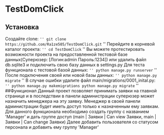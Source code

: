 # TestDomClick
## Установка
Создайте clone:
`` ''
git clone https://github.com/Ra1ze505/TestDomClick.git
`` ''
Перейдите в корневой каталог проекта:
`` ''
cd TestDomClick
`` ''
Вы можете протестировать возможности проекта на предоставленной тестовой базе данных(Суперюзер: [Логин:admin Пароль:1234]) или удалить файл db.sqlite3 и подключить свою базу данных в settings.py
Для теста функционала с тестовой базой данных:
`` ''
python manage.py runserver
`` ''
После подключения своей или новой базы данных:
`` ''
python manage.py migrate
`` ''
В случае ошибки удалите файл main/migrations/0001_inital.py:
`` ''
python manage.py makemigrations
python manage.py migrate
`` ''
##Функционал
Данный проект позволяет принимать заявки на главной странице и в последствии в панели администрации суперюзер может назначить менеджера на эту заявку. Менеджер в своей панели администрации будет иметь доступ только к назначенным ему заявкам.
Для данного функционала необходимо создать группу с названием 'Manager' и дать группе доступ (main | Заявки | Can view Заявки, main | Заявки | Can change Заявки)
Далее добавить пользователя со статусом персонала и добавить ему группу 'Manager'
